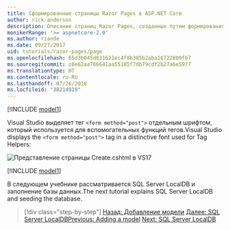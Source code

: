 ```yaml
---
title: Сформированные страницы Razor Pages в ASP.NET Core
author: rick-anderson
description: Описание страниц Razor Pages, созданных путем формирования шаблонов.
monikerRange: '>= aspnetcore-2.0'
ms.author: riande
ms.date: 09/27/2017
uid: tutorials/razor-pages/page
ms.openlocfilehash: 65d3b045d831621ec4f8b385b2aba16722809f67
ms.sourcegitcommit: c8e62aa766641aa55105f7db79cdf2b27a6e5977
ms.translationtype: HT
ms.contentlocale: ru-RU
ms.lasthandoff: 07/26/2018
ms.locfileid: "38214919"
---
```

[!INCLUDE [model1](../../includes/RP/page1.md)]

<span data-ttu-id="f0c63-103">Visual Studio выделяет тег `<form method="post">` отдельным шрифтом, который используется для вспомогательных функций тегов.</span><span class="sxs-lookup"><span data-stu-id="f0c63-103">Visual Studio displays the `<form method="post">` tag in a distinctive font used for Tag Helpers:</span></span> 

![Представление страницы Create.cshtml в VS17](page/_static/th.png)

[!INCLUDE [model1](../../includes/RP/page2.md)]

<span data-ttu-id="f0c63-105">В следующем учебнике рассматривается SQL Server LocalDB и заполнение базы данных.</span><span class="sxs-lookup"><span data-stu-id="f0c63-105">The next tutorial explains SQL Server LocalDB and seeding the database.</span></span>

> [!div class="step-by-step"]
> <span data-ttu-id="f0c63-106">[Назад: Добавление модели](xref:tutorials/razor-pages/model)
> [Далее: SQL Server LocalDB](xref:tutorials/razor-pages/sql)</span><span class="sxs-lookup"><span data-stu-id="f0c63-106">[Previous: Adding a model](xref:tutorials/razor-pages/model)
[Next: SQL Server LocalDB](xref:tutorials/razor-pages/sql)</span></span>
